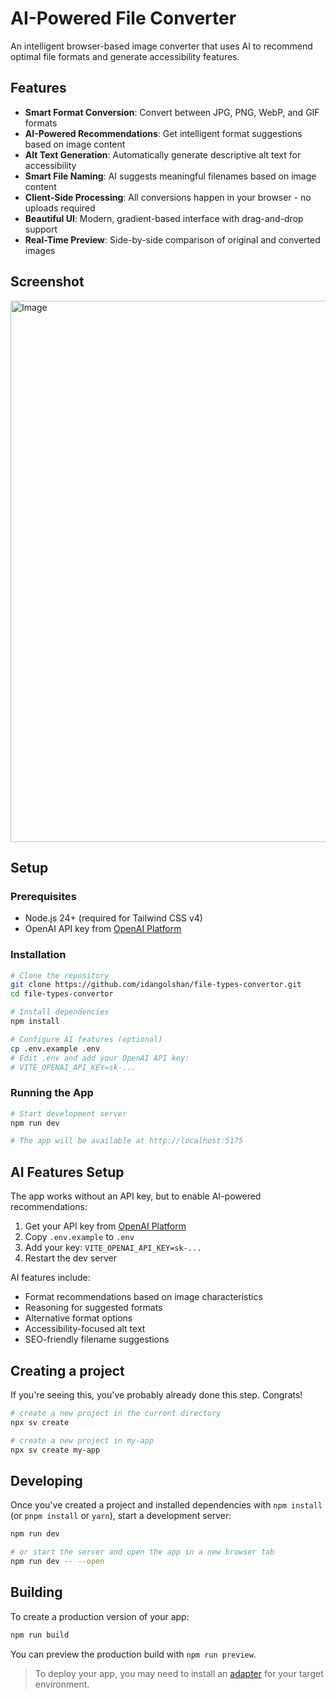 # AI-Powered File Converter

An intelligent browser-based image converter that uses AI to recommend optimal file formats and generate accessibility features.

## Features

- **Smart Format Conversion**: Convert between JPG, PNG, WebP, and GIF formats
- **AI-Powered Recommendations**: Get intelligent format suggestions based on image content
- **Alt Text Generation**: Automatically generate descriptive alt text for accessibility
- **Smart File Naming**: AI suggests meaningful filenames based on image content
- **Client-Side Processing**: All conversions happen in your browser - no uploads required
- **Beautiful UI**: Modern, gradient-based interface with drag-and-drop support
- **Real-Time Preview**: Side-by-side comparison of original and converted images

## Screenshot

<img width="1657" height="866" alt="Image" src="https://github.com/user-attachments/assets/d4ebdf39-33e3-4c75-90a8-0953dad5f47b" />

## Setup

### Prerequisites

- Node.js 24+ (required for Tailwind CSS v4)
- OpenAI API key from [OpenAI Platform](https://platform.openai.com/api-keys)

### Installation

```sh
# Clone the repository
git clone https://github.com/idangolshan/file-types-convertor.git
cd file-types-convertor

# Install dependencies
npm install

# Configure AI features (optional)
cp .env.example .env
# Edit .env and add your OpenAI API key:
# VITE_OPENAI_API_KEY=sk-...
```

### Running the App

```sh
# Start development server
npm run dev

# The app will be available at http://localhost:5175
```

## AI Features Setup

The app works without an API key, but to enable AI-powered recommendations:

1. Get your API key from [OpenAI Platform](https://platform.openai.com/api-keys)
2. Copy `.env.example` to `.env`
3. Add your key: `VITE_OPENAI_API_KEY=sk-...`
4. Restart the dev server

AI features include:
- Format recommendations based on image characteristics
- Reasoning for suggested formats
- Alternative format options
- Accessibility-focused alt text
- SEO-friendly filename suggestions

## Creating a project

If you're seeing this, you've probably already done this step. Congrats!

```sh
# create a new project in the current directory
npx sv create

# create a new project in my-app
npx sv create my-app
```

## Developing

Once you've created a project and installed dependencies with `npm install` (or `pnpm install` or `yarn`), start a development server:

```sh
npm run dev

# or start the server and open the app in a new browser tab
npm run dev -- --open
```

## Building

To create a production version of your app:

```sh
npm run build
```

You can preview the production build with `npm run preview`.

> To deploy your app, you may need to install an [adapter](https://svelte.dev/docs/kit/adapters) for your target environment.
